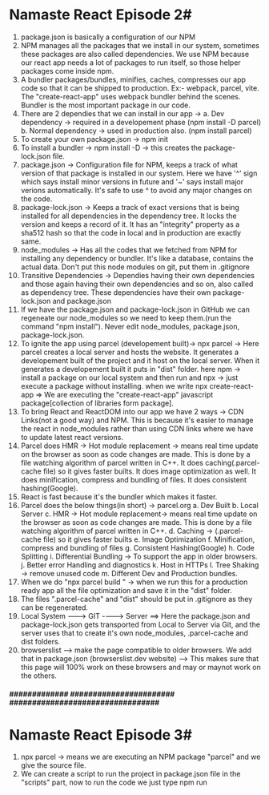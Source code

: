 # Namaste React Episode 2#
1. package.json is basically a configuration of our NPM
2. NPM manages all the packages that we install in our system, sometimes these packages are also called dependencies. We use NPM because our react app needs a lot of packages to run itself, so those helper packages come inside npm.
3. A bundler packages/bundles, minifies, caches, compresses our app code so that it can be shipped to production. Ex:- webpack, parcel, vite. The "create-react-app" uses webpack bundler behind the scenes. Bundler is the most important package in our code. 
4. There are 2 dependies that we can install in our app -> 
    a. Dev dependency -> required in a developement phase (npm install -D parcel)
    b. Normal dependency -> used in production also.   (npm install parcel)
5. To create your own package.json -> npm init
6. To install a bundler -> npm install -D <bundler name> -> this creates the package-lock.json file.
7. package.json -> Configuration file for NPM, keeps a track of what version of that package is installed in our system. 
        Here we have '^' sign which says install minor versions in future and '~' says install major verions automatically. It's safe to use ^ to avoid any major changes on the code.
8. package-lock.json -> Keeps a track of exact versions that is being installed for all dependencies in the dependency tree. It locks the version and keeps a record of it. It has an "integrity" property as a sha512 hash so that the code in local and in production are exactly same. 
9. node_modules -> Has all the codes that we fetched from NPM for installing any dependency or bundler. It's like a database, contains the actual data. Don't put this node modules on git, put them in .gitignore
10. Transitive Dependencies -> Dependies having their own dependencies and those again having their own dependencies and so on, also called as dependency tree. These dependencies have their own package-lock.json and package.json
11. If we have the package.json and package-lock.json in GitHub we can regeneate our node_modules so we need to keep them.(run the command "npm install"). Never edit node_modules, package.json, package-lock.json.
12. To ignite the app using parcel (developement built)-> npx parcel <source file name> -> Here parcel creates a local server and hosts the website. It generates a developement built of the project and it host on the local server. When it generates a developement built it puts in "dist" folder.
    here npm -> install a package on our local system and then run and npx -> just execute a package without installing. 
    when we write npx create-react-app <App Name> => We are executing the "create-react-app" javascript package[collection of libraries form package].
13. To bring React and ReactDOM into our app we have 2 ways -> CDN Links(not a good way) and NPM. This is because it's easier to manage the react in node_modules rather than using CDN links where we have to update latest react versions.
14. Parcel does HMR -> Hot module replacement -> means real time update on the browser as soon as code changes are made. This is done by a file watching algorithm of parcel written in C++. It does caching(.parcel-cache file) so it  gives faster builts. It does image optimization as well. It does minification, compress and bundling of files. It does consistent hashing(Google).
15. React is fast because it's the bundler which makes it faster.
16. Parcel does the below things(in short) -> parcel.org
    a. Dev Built
    b. Local Server
    c. HMR -> Hot module replacement-> means real time update on the browser as soon as code changes are made. This is done by a file watching algorithm of parcel written in C++.
    d. Caching -> (.parcel-cache file) so it  gives faster builts
    e. Image Optimization
    f. Minification, compress and bundling of files
    g. Consistent Hashing(Google)
    h. Code Splitting
    i. Differential Bundling -> To support the app in older browsers.
    j. Better error Handling and diagnostics
    k. Host in HTTPs
    l. Tree Shaking -> remove unused code
    m. Different Dev and Production bundles.
17. When we do "npx parcel build <source file name>" -> when we run this for a production ready app all the file optimization and save it in the "dist" folder.
18. The files ".parcel-cache" and "dist" should be put in .gitignore as they can be regenerated.
19. Local System ---> GIT ----> Server ==> Here the package.json and package-lock.json gets transported from Local to Server via Git, and the server uses that to create it's own node_modules, .parcel-cache and dist folders.
20. browserslist --> make the page compatible to older browsers. We add that in package.json (browserslist.dev website) --> This makes sure that this page will 100% work on these browsers and may or maynot work on the others.

#####  ############# ####################### ################################# ##############################################

# Namaste React Episode 3#

1. npx parcel <source file name> -> means we are executing an NPM package "parcel" and we give the source file.
2. We can create a script to run the project in package.json file in the "scripts" part, now to run the code we just type npm run <script tag>. (Only for "start" tag we can also write "npm start").
3. JSX and React both are different. We can write React without JSX, it's just that JSX makes it easier. JSX is not HTML inside JS, both are different. JSX is an HTML like or XML like syntax. JSX is a different syntax.
4. JSX is not a valid JavaScript syntax, they only understand ECMA script, for browser to understand JSX, parcel does the job behind the scenes. It is transpiled before it goes to JS engine and then JS engine understands the code. Now Parcel doesn't do the transpiling itself, it gives the responsiblity to Babel(it's a package). Basically Babel's job is to convert JSX to React code.
5. Behind the scenes the JSX is converted to React.createElement which then makes a JS object and is rendered in DOM as an HTML element.
    JSX => React.createElement() => React.createElement - JS Object => rendered to an HTML Element. All these are done by Babel.
    "class" attribute in HTML => "className" attribute in JSX. Inside a JSX we can run any JavaScript expression, function inside a {}.
6. For mutiline JSX statements, wrap them under () so that Babel understands where JSX starts and ends. A JSX part in the code is a     React Element. React code is readable because of JSX. 
7. React Components -> Class based Components(Old way) and Functional Components. Component Composition -> Composing or adding one component into other.
8. For Functional components, they are just javascript functions that returns some JSX elemnt. Make sure to start the function name in capital letters. React Element is an object and React Component is a function.
9. A React element is a normal JavaScript variable, so to add that in a React functional component or to add that in another React element we just enclose it inside {}. Now to add a React functional component in another element or a component we just enclose it inside < Component Name />
10. Whatever data comes inside {} JSX won't blindly run it, it will sanitize and see if the data is ok to be processed. JSX Expression must have only one parent element. We can use React.Fragement that is used as an empty tag to wrap up the entire JSX. We can use <> </> in place of React.Fragement. Can we use multiple roots? Can we use a React.Fragement inside another React.Fragement ?

#####  ############# ####################### ################################# ##############################################

# Namaste React Episode 4#

1. Before building any app make sure to plan it first properly and then start coding.
2. React Components are just like JavaScript functions, we can reuse them repeatedly. Never create a component inside another component.
3. To add inline css in react component(within the HTML tags) you need to give them as JS objects {}.
4. React props -> also known as properties. Just like React Functional Components are javascript functions, similarly React props are the arguments of the function. Passing props to a component => passing arguments to a function. Props are just JS objects that wraps all the details. When we have to dynamically pass some data into a component, we pass it as a prop.
5. Config driven UI -> Managing the data how it looks on an UI using data or using configs or big JSON datas that comes from the backend.
6. While using map functions in react make sure to use "key" paramter, and in that never use indexes.

#####  ############# ####################### ################################# ##############################################

# Namaste React Episode 5#
1. The best industry practice is to make seperate files for seperate components and keep all the source code in the "src" folder.
    In that folder there will be a components folder. You can use Js as well as Jsx extenstion, it doesn't matter much.
2. Never keep the hard coded data or the hard coded urls in the component files, make sure you keep them in a seperate folder (utils folder) and in a seperate file(say config.js or constant.js). Since these js files are not a component so the name starts with small letters. All the constant variables should be written in full uppercase.
3. There are 2 different types of import and export. 
    a) Normal export/import => export default <function/variable name> => when we have to export only one file, we cannot write this command twice. While importing these this we can just mention the name. Example:- import CDN_URL from "../Utils/constant";
    b) Named export/import => export const <function/variable name> => here we mention export at the time of declaring the variable, so we can export multipe things at a time. While importing this named export make sure to mention them inside {}. 
    Example:- import {CDN_URL} from "../Utils/constant"; => we can import multiple components together like this.
    We can combine default and named exports in a single file.
4. All these React and other frameworks makes sure that the data layer and the UI layer are in sync, they help in faster DOM manipulation. React makes the DOM operations superfast and efficient.
5. A React HOOK is a normal JS utility function that is prebuilt and is given to us by React, only thing is these functions have some logic written behind the scenes. We need to use named import command to import hooks in our program.
    a) useState() hooks -> it is used to create state variables and maintains the state of our component. The scope of the local state variable is inside the component. Whenever a state variable updates React re-renders the component.
    Whenever a user makes any changes in UI or does any action, the data should be updated. Whenever there is something that changes on the UI we use a local state variable to handle that. useState() is a hook that helps us to manage this state variable across the UI.
    b) useEffet() hooks ->
6. React uses "Reconciliation Algorithm" which is also known as "React fiber"(came up in React version 16). It is used to differentiate one tree from the other and it determines what needs to be changed in UI and what not using a "diff" algorithm. A DOM stands for Document Object Model where Document is the HTML document, Object are the HTML Tags like <h1>, <h2>, <div>.. and the Model is the document structure where we have the HTML tags in the chronological order. React Fiber study material -> https://github.com/acdlite/react-fiber-architecture
7. Virtual DOM -> It is the representation of the actual DOM in the form of a JS object. So there will be an object of existing DOM, once we make any change there is a new object is created, react finds out the difference between these 2 objects and then it actually updates the DOM. React does efficient DOM manipulation and that's why it's fast.
    Example:- A real DOM          A Virtual DOM
            <head>                If you do "console.log(<Body />)" it prints a nested object in the console, that is the Virtual DOM.
                <body>
                    <div>
                    </div>
                </body>
            </head>
8. Diff Algorithm -> It compares and finds the difference between 2 virtual DOMs, updates the actual DOM accordingly on every render cycle. That's how React becomes faster because finding out the difference between two HTML code is tuff but finding out the difference between 2 objects is easier. React doesn't touch the actual DOM much and that's another reason why React is so fast.
9. Whenever there is a change in state variable React will immediately find out the difference between the Virtual DOM and it will re-render/update our component and update the actual DOM. Why not to use indexes as the React key?
10. Incremental rendering -> The ability to split rendering work into chunks and spread it out over multiple frames. React uses "one way data binding".

#####  ############# ####################### ################################# ##############################################

# Namaste React Episode 6#

1. A state is a built-in React object that is used to contain data or information about the component. Say there is a variable in react and on click of a button that variable changes and it shows up in UI. So for that react needs to track the variable so that the data layer is in sync with UI layer. Now React cannot do that on a normal variable and can only track local state variables. So to create and monitor changes on the local state variable we use useState hook. Every component in React maintains a "State", we can put all the variables in this state and everytime we have to create a local variable we use state in it. Never write a useState inside if-else/for-loop and outside functional component.
"useState is a hook that React gives us to create state variables inside a functional component."
2. In useState hook react gives us two things in the form of an array, a state variable and a function to update the state variable. Now whenever this state variable changes react will immediately update the UI. Whenever the state variable changes React re-renders the whole component. Whenever a state variable is updated React re-renders the entire component(Reconciliation).
3. Hooks are just normal JS functions which React gives us to obtain a certain functionality.
4. There are 2 ways to call an API. *Read about microservices and monolith
    a) Load -> Call API -> Render the page
    b) Load -> Show something on the page -> Call API -> Render the page  ==> This is mostly preferred as the page will be available all the time. To use this functionality React gives us access to the most important "useEffect" hook.
5. useEffect() takes in a callback function and that function is called whenever useEffect wants it to be called. This function is called after every component render and component render happens whenever there is a state change or there is any props change. If we don't want to run the useEffect on every re-render we can pass a dependency array to it. If that is not dependent on anything then it will be called just once when the page loads for the first time. It's a hook that React gives us and it's callled after the component renders.
6. When you have a useEffect with a callback function with empty dependency array, it will be called once after first render. Now if the dependency array has something then it will be called once after render and everytime the dependency is rendered. So the flow happens like this ==> First the page is rendered => the initial data is rendered => then the page loads with final data. We can return a function in useEffect hook mainly whenever we want to unmount the component.

#####  ############# ####################### ################################# ##############################################

# Namaste React Episode 7#

1. In useEffect if there is no dependency array mentioned (apart from a blank array) it will be called after each and every render. If a blank array is kept then it means there is no dependency and it will be called only after the first render.
2. createBrowserRouter => function that we get from "react-router-dom" that helps us to create routing. It takes some configuration in the form of an array and each path is an object having these 2 parameters.
    a) path => denotes the path
    b) element => denotes which component will be loaded for the particular path.
    Note:- Create the router below the component as everything runs in a sequence.
3. RouterProvider => component that we get from "react-router-dom" that helps us to provide he routing to our app. It passes it like a prop.
4. React Router DOM gives us a hook "useRouteError" which gives us an error object, it gives us an information on what type of error we have and we can display this on our page to show what kind of error we have.
5. The problem with anchor tag is that it refreshes the entire page. React pages are SPA (Single Page Applications), they don't make a network call when we change pages. To avoid this "react-router-dom" gives us a "Link", used exactly like our anchor tag(replace "href" with "to"). Behind the scenes Link tag uses and anchor tag only.
6. There are 2 types of routing => 
    a) Client side routing => When we click on a page it goes to another page without making a network call, we just load a different component.
    b) Server side routing => Way by which all our pages come from the server.
7. We can create multiple children of our Route. "React-router-dom" gives us access to "Outlet" component to create nested routes and this will be filled by the children configuration. It's a place where we an fill our children configs.
8. "React-router-dom" gives us access to a hook called as "useParams" which reads the dynamic url and takes the "id" from the browser. The best thing about creating more and more components is that it makes the code "modular", "reusable", "cleaner", "maintainable", "testable". There is also something called as "useSearchParams()" hook which is used when the id is attached with something else in browser[Ex:- youtube video id has "/watch?v=" with it so we can't use useParams hook here]. Read about => URLSearchParams.

#####  ############# ####################### ################################# ##############################################

# Namaste React Episode 8#

1. React initially started with class based components, the most important part of class based component is the render() method. Just like in functional components return a JSX here similarly here render method returns a JSX.
2. The "props" in functional component is replaced by "this.props" in class based components. A "constructor" is a method that is called automatically during the creation of an object from the class. The constructor for a React component is called before it is mounted. When implementing the constructor for a React.Component subclass, we should call super(props) before any other statement. Otherwise, this.props will be undefined in the constructor, which can lead to bugs.
3. Constructor is something that is used for initialization and it is a place where the state variables are created. Whenever we load a class a constructor is called first. In class based components all the state variables are created as a part of the same object.
4. In class based components first the constructor is called then the class is rendered and then componentDidMount() is called.
    constructor() ==> Render() ==> componentDidMount(). So the best place to make an API call in class based component is componentDidMount().
5. Reason why constructor() is called first because its the place where things are initialized first. Whenever React renders it does it in 2 phases
    a) Render Phase => It includes render() and constructor(). This is the phase where the DOM is updated.
    b) Commit Phase => It includes componentDidMount(). This is the phase where React is actually modifying the DOM and then calls componentDidMount().
6. Because the Commit Phase takes time(because API call takes time) so React tries to complete the render phase first for all the child components before starting the commit phase. When the commit phase starts and there are 2 children and 1 parent then react will complete the commit for the first, then second and then parent. So the chronology is as follows:-
    Parent Constructor => Parent Render => First child constructor => First child render => Second child constructor => second child render => first child componentDidMount() => second child componentDidMount() => Parent componentDidMount().
7. componentDidMount can be made async but useEffect can't be, why??? || find the purpose of constructor(props) and super(props)
8. When there is an API call or any state changes in componentDidMount() phase the component re-renders and updates which called the componentDidUpdate() phase. Basically after first render componentDidMount() is called and after next every re-render componentDidUpdate is called. componentWillUnount() will be called when the component is unmounted from the DOM tree, basically when we move to someother page leaving the current page.

#####  ############# ####################### ################################# ##############################################

# Namaste React Episode 9#
1. We build functions in JS so that we can wrap up a small logic into a function and to benefit from these 3 things -> 
    a) Modularity => breaking down code into meaningful pieces
    b) Readability c) Reusability
2. Difference between hook and a functional component -> functional component returns a JSX whereas hooks returns a JS/array/value.
3. Window: online event => an event listener, when you go online the browser detects it. Clear event listeners once you go out of the component else browser will keep on storing it. This can be done in unmounting part of useEffect.
4. In large scale production ready apps we cant ask the bundler to have just one index.js file. This is the reason we do Chunking/Code Splitting/Dynamic Bundling/Lazy Loading/On demand loading. All of these are same concepts. Bundling is good but to a certain limit, till the time it's logical.
5. To do lazy loading we do that inside the lazy() function which comes from React Library as a named import. When we load the component on demand loading react tries to suspend it upon rendering because the code is not there. To solve this we use "Suspense", which takes care of the suspending part automatically.
6. Suspense takes a prop known as "fallback" which loads the shimmer unless the actual page is loaded. NEVER dynamically load/lazy load components inside another component because this will be lazy loaded after every render cycle which is not preferred. Always lazy load on the top where you are importing.

#####  ############# ####################### ################################# ##############################################

# Namaste React Episode 10#

1. scss -> mordern way of writing css, at the end scss is converted to css. There are different ways to add a css file(know pros and cons  of all of these)
        a) A normal css file.           b) An scss file.            c)Inline css -> it takes a js object in the html tag itself
        d) Using Component or UI libraries like Material UI, Base UI, Ant, Chakra   e) Styled components
    In this we will be using Tailwind CSS. PostCSS -> Tool for transforming CSS to JavaScript.
2. .postcssrc file tells the bundler that while it is building up a developement or a production build, we will be using tailwind so compile our tailwind. We use square bracket notation => w-[200px] to give exact dimentions. Tailwind creates a dynamic class for us in this case.
3. Pros of tailwind -> a) Easy to debug  b) Less code is shipped so bundle size is small    c) No duplicate CSS so time taken is less
        d) Gives more control and is more customisable  e) Everything is done inside our JS file so easy to manage code
    Cons of tailwind -> a) High initial learning curve so for new developers it may take time to grasp it.
                        b) Compromises code readability as the classnames are very big




#####  ############# ####################### ################################# ##############################################

# Namaste React Episode 11#

1. If there is a component and we want to use a local variable within the component that's called a "State" and to pass data from one component to the other we use props. Props are local state for the parent.
2. Prop  Drilling -> Passing down of props down the component tree. We cannot change the state of another sibbling from the same component. In such cases we give control of the state of all the sibblings to the parent, this is called "Lifting the state up".
3. Redux store, React context are a shared store for the entire app from where the state variables can be used across multiple components without undergoing prop drilling. Basically we need a piece of data to be accessible anywhere in our app.
4. createContext() is a function that takes data which will be accessed all across our application. Props and other things are tied to a component which is not the case with React Context. In context.provider we can overide the default value with a state variable (using a prop called "value") that can be modified. It can modify the context for a smaller portion of my app. If any component is outside the context.provider that will have the default value, only the ones inside the provider will have the updated value. The major advantage of context is "Prop Drilling".
5. How to manage more than 1 context? Can a context come inside another context? Can we have multiple nested context?
6. Any component in our app can access the "Context" and any component can modify this context in our app. The best thing about Context is that it is not tied to any component, it stays independent outside the app. Context is like a "useState" for the entire application.
In class based components we use <Context.Consumer></Context.Consumer> to access the context.


#####  ############# ####################### ################################# ##############################################

# Namaste React Episode 12#

1. Redux is also like context where we can have a centralised storage of data, but the difference is it is used only in Large Scale Applications. For small scale applications using context is enough.
2. Redux store is like a big object which have different sections and those are small pieces and all the components in the app will be able to access this store. On the other hand, state variable is restricted to that particular component and props help in passing data between the components.
3. Redux and context helps in accessig data globally, only difference is we can have multiple context but only one redux store. Redux and React are completely different and should not be combined together.
4. We create logical seperation into our store => slices of our store(Ex:- User slice, authentication slice, theme slice, cart slice)
    Basically a slice is a small portion of our store, so all these slices are small parts of our store.
5. In Redux components cannot directly update the store, instead they have to "Dispatch an Action". The action will call a normal JS function and this function will be modifying the cart(This function is called as a Reducer). In case of large applications we don't want random components to modify our store so that is why we make changes via "Action object" so that we can keep a track of each and everything.
 * So ==> we click a button in a React component ==> it dispatches an action ==> it calls a Reducer function ==> it updates the slice of our redux store. * [This is to write in the Redux store]
6. To read the cart in redux store we need to call the "Selector" and this selector will give us the information from the cart that will update the React component. [This is to read from the Redux store] The selector is a hook (useSelector) at the end of the day and which again means thats a JS function. When we use a selector it's also known as "Subscribing to the store" which means reading from the store.
It means that it is sync with the store so whenever the store modifies it will automatically modify the react component and the UI.
7. We install 2 libraries to have the redux in our app.
    i) npm i @reduxjs/toolkit  ==> This is the core of Redux.
    ii) npm i react-redux  ==> This is the bridge between React and Redux.
8. We need to give a provider to provide the store to the React application, we can provide the store to the entire app or some selective components based on our requirement.
9. The Reducer function takes in 2 things -> the initial state and the action payload(This is the place where we will get the items to be added to the cart or "The data which is comming in"). These functions take a state and directly modify it, they don't return anything.
10. 
/**
 * Steps in configuring a redux store:-
 * Create a store => configureStore API from "@reduxjs/toolkit
 *
 * Provide the store to the app in App.js=> Provider API from "react-redux" and used the key "store" and gave access of the store to the app.
 *
 * created a Slice using createSlice API from "@reduxjs/toolkit
 * In create slice we need the below things in the form of an object:-
 *      - name :
 *      - Initial State :
 *          - Items(array) :
 *      - Reducers : {(Its an object having the below things)
 *          - Action Name : Reducer function(Which takes in initial state and action payload) =>{ This function won't return anything }
 *                  }
 *        Export the actions as below
 *          export const {<Action names>} = <Slice Name>.actions
 *
 *        Export the reducers BUT as a "<Slice Name>.reducer" format (Here it will combine all of them to a single reducer)
 *
 *
 *  Now we put the slice in store in the below format in reducer object. Here all the slice created will be added here.
 *       reducer : {
 *                   <Name> : <Slice Name>
 *                  }
 *  
 *   To check if the redux is working fine on our app properly or not check the "Chrome Redux Dev Tools extension"
 */

11. Using useSelector if we subscribe to the entire store then everytime my store changes it will re-render the component, which is a very bad performance issue. Instead we subscribe to the "items in that particular slice of the store" for best performance. To dispatch an action we use useDispatch hook that comes from "react-redux".
12. Read about => Redux documentation, thunks, middleware, early return coding pattern, axios.


#####  ############# ####################### ################################# ##############################################

# Namaste React Episode 13#

1. Reason to do testing in our app ==> There are lot of developers working on 100's of components on a large scale application so adding a new piece of code or making any changes may impact the existing code, so testing the code gives us confidence that we are not breaking the existing code. [Read about "Test Driven Developement" => Basically means writing test cases even before writing the code ] Test Driven Developement is a very good process as it ensures a very good quality of code but it's not preferred by companies as that makes the developement proces very very slow.

2. Different Types of testing:-
    a) Manual Testing => A person tries to do random tests on the code to see if that breaks or not.
    b) Automated Testing => A code testing a code. Ex:- Selenium, 
    c) End 2 End(E2E) testing => It simulates a flow where the entire flow and entire journey of a user on the app is being tested. Ex:- Cyprus. This part is being offloaded to the QA team in many cases where they use a "headless browser". Basically these processes replace the manual testing with a code.
    d) Unit Testing => Core job of developers where they test small unites in the code.
    e) Integration Testing => Testing the integration between the components

3. Jest -> Delightful JS testing framework and React Testing Library uses jest behind the scenes. React Testing Library makes the testing in react very efficient. A convention to write test file names => <filename>.test.js

Steps for testing:- 

/**
 * 
 * Install React Testing Library.  => npm install --save-dev @testing-library/react
 * Install Jest   => npm i -D jest
 * Configure Jest => Create a Jest.config file => npx jest --init => Remember we use jsdom(browser-like) environment for it. Also use   "babel" instrument code for coverage.
 * After all the configuration we can directly run our tests as "npm run test" => test command is already configured as "jest" by parcel in package.json.
 * After Jest version 28 "jest-environment-jsdom" is no longer shipped by default, so now we need to install it separately. => npm i -D jest-environment-jsdom.
 * After running npm run test => jest will try to find out the test cases in our entire file. Ex:- "**/__tests__/**/*.[jt]s?(x), **/?(*.)+(spec|test).[tj]s?(x)" => this means jest is looking for "__tests__" folder and in that it's looking for "spec.js/spec.ts/test.js/test.ts" type of folders.
 * Now we create our first test file. Remember whatever files we put insie "__tests__" folder jest will consider all of them as testing files.
 * Configure jest bable config as JS files don't understand the "import" statements or any other ES6 statements. Jest needs some Babel packages for this. Now babel will make Jest understand that there is something called as ES6 statements and helps it to understand that.
            => npm install --save-dev babel-jest @babel/core @babel/preset-env
 * Now create a babel.config.js and configure the below one. We can also put this code in ".babelrc" file which was originally created to remove the console.log() for the end user by writing some configs. Both babel.config.js and .babelrc are valid ways to do so.
                module.exports = {
                            presets: [['@babel/preset-env', {targets: {node: 'current'}}]],
                                };
 * Now the above code will throw an error on ".babelrc" file as that file accepts only JSON, so convert everything into "" and remove the "module.exports" part. [JSON and JS objects are not same]
 * Wrote and ran test cases, gitignored the coverage folder.
 * Wrote unit test cases for header and see what we can expect when we load the header. So test cases will be
        a) See if the logo loads        b) Cart items should be 0        c) Status should be online.
 * Add a configuration to the "presets" part in ".babelrc" file as mentioned below to make jest understand the JSX part ot JSX statements of React. Also install => npm i -D @babel/preset-react
                        ["@babel/preset-react", {"runtime": "automatic"}]
        To write render() inside the testing file the syntax is => const <Variable Name> = render(<Component Name />)
    The Variable Name returns a Vitual DOM object if we log inside the console. 
 * Create Mocks as jsdom doesn't understand a png image. Since jsdom doesn't have the redux so then we wrap the react component inside a provider(which will be imported from react-redux). In jest.config.js have a "moduleNameMapper: {}" which tells that all the .png files that we have take it from the dummy image. The format to do this is mentioned below.
            moduleNameMapper: {
    "\\.(png|jpg|svg)$" : "../Mocks/dummyLogo.js"  //Here we are mapping all the .png/.jpg/.svg files with the dummyLogo.js
   },
 * The jsdom doesn't understand Link and routing or from where the routing is comming from so we need to give it router as well. So in place of "createBrowserRouter" [because jsdom is not a Browser] we use "StaticRouter" imported from "react-router-dom/server". This router can work without browser. Also we have to import a "Provider" from react-redux and provide our store inside it for jsdom to unserstand.
 * We need to mock our API call because jsdom doesn't understand fetch() as that is provided to us by the browser. The jsdom doesn't have network access and cannot make network calls. So for that we use "global.fetch" and a dummy function called "jest.fn()" given to us by jest. The syntax is => **More details on point no 11.
    global.fetch = jest.fn(()=>{
        return Promise.resolve(
        {
        json: ()=> {return Promise.resolve(<Pass the data that you have to mock>)}  //Like this we create our own dummy fetch to fake..
        }                                                                   // ..the network call and attached that to a global object
    )
})
        Now our code will automatically undertand what is happening inside our fetch
 * expect(<Variable Name>).toBeInTheDocument() //This checks that Shimmer is actually there in the component or not.
    toBeInTheDocument() comes from @testing-library/jest-dom => npm i -D @testing-library/jest-dom
 * waitFor() => Is a function given to us by React Testing Library to wait for sometime untill I get the component or the portion on the screen loaded. Ex:-
                await waitFor(() =>  [Make sure the corresponding test function has async written]
                expect(screen.getByTestId("search-btn"))
 * To Moch typing something on the search bar we fire an event[fireEvent] given to us by react-testing library.
 * 
 * 
 * 
 */

 4. The "test()" function takes in 2 arguments => a) Name of the test  b) Callback function which will have the code that the test case will execute. Every test case should have an expect() function or an expectation inside it, also called as assertion.
        EX:- test("<Name of the test we are doing>", ()=>{
            expect(<Write the function to be tested>).toBe(<Expected result>)
        })
 5. Find the difference between JSON and JS object. Read about "jest babel config", "jsdom".
 6. During testing we don't run the app on the browser, we run the test on seperate environment called "jsdom". Say we are testing the "Header" component and assume jsdom to be a small machine. So in that small machine we will load the header using a render function that comes from React Testing Library. The "Coverage" folder gives us the coverage report, basically it tells us how many test cases we have written, how much code we have covered and we need to put this folder in .gitignore.
 7. Jsdom is a container that doesn't have any root(Like we create a root element while trying to load the component in browser) so here we use a special render() provided to us by React Testing Library. It also doesn't understand JSX so we install @babel/preset-react.
 8. Jsdom tries to read png images as a javascript statement and throws and error. In React testing whenever jest doesn't understand something and the testing breaks we create a "mock" out of it. In this case we will create a dummy image for us. This Dummy image will be a JS file as the jsdom understands only that.
 9. Here to help us jest comes into play, so in jest.config.js have a "moduleNameMapper: {}" which tells that all the .png files that we have take it from the dummy image. The format to do this is mentioned below.
            moduleNameMapper: {
    "\\.(png|jpg|svg)$" : "../Mocks/dummyLogo.js"  //Here we are mapping all the .png/.jpg/.svg files with the dummyLogo.js
   },
10. To differentiate one HTML tag of the React component with the other during the React testing we use "data-testid" for running in jsdom unlike using "id" in the case of a browser. 
11. fetch() is provided by browser for making network calls and it returns a promise in the form of a readable stream and we convert that readable stream into json and this json is again returns us a Promise.
12. In package.json in "scripts" part if we mention => "watch-test": "jest --watch" it creates a Hot Module Reloading(HMR) for testing so dont have to run "npm run test" repeatedly. So we need to run => npm run watch-test.


#####  ############# ####################### ################################# ##############################################

# Namaste React Episode 14#

1. Topics that were asked in machine coding rounds of interviews:-
        a) Todo List       b) Fetch data from API   c) Forms    d) Quiz App    e) Nested Filters    f) Carousels    g) Hooks
        h) API Call Data    i) searching, sorting   j) Infinite scroll      k) Higher Order Components      l) E-commerse website
        m) Counter App      n) Debouncing       o) Tik Tac Toe      p) N level nested comments      q) Promises chaining        r) Design the given layout in HTML CSS(Ex:- Wall Clock)          s) Scopes and Closures     t) Caching
2. The most crucial part of this machine coding interview is managing the time and also when the interviewer is watching us, so to be good at interviews we need to => Practice a lot(before the interview) AND Planning well(during the interview). So the first thing we need to do in the machine coding round is "To clear out all the questions before starting the code."
\\\\\\\\\\\\\\\\\\\\\\ Requirement Clarification \\\\\\\\\\\\\\\\\\\\\\
    a) What features we need to develop?
    b) Tech Stack -> Tell the interviewer that we will use tailwind CSS for styling, JavaScript, Redux or Context API or something else and justify all the tech stacks that you are using. Incase the app has forms the we will use FORMIK libraries. For routing we will be using react-router-dom. Mention the bundler we are using, the testing libraries we will be using. So in short the below things:-
            i) Styling -> Tailwind CSS
            ii) Data Management Library -> Redux/Context API
            iii)Forms -> Formik
            iv)Routing -> React-router-dom
            v)Bundler -> Parcel/Webpack
            vi)Testing Library -> react-testing-library/jest
        **Don't spend more than 5 mins on the above discussion**
3. The next 5mins we need to spend on planning or making a very low level design, how we will structure our components and how our data will flow, how we will use data and ui level. Remember -> "The more planning" => "The better code"
4. Search why reportWebVitals.js , <React.StrictMode> is used in create-react-app.
5. While writing a code for a list of items => do for one item => after that works fine [do console.log() to check] => Iterate that for rest of the items using map => This makes debugging easier. While using APIs if the data doesn't come the try doing an early return empty check and check first.
6. Higher Order Component => A function that takes in a component and returns another component. Takes an existing component and modifies it a little.


#####  ############# ####################### ################################# ##############################################

# Namaste React Episode 15#

1. Debouncing => In search bar when we type something very fast it skips some of the events because making an API call on each key stroke is useless. When we type slow it makes an API call on each and every key stroke. Basically if the user types very fast he doesn't need any intermediate suggestions so it's useless to call an API on each key stroke. It makes a huge difference in API calls on large applications where thousands of people are searching things every second. So for example
---> Debouncing with 200ms means => if difference between 2 key strokes is < 200ms ==> Decline the API call, and if difference > 200ms ==> make the API call.
2. Here when we run the debouncing using a setTimeout inside useEffect hook with a dependency, everytime the dependency updates a new timer is created, so we need to make sure to close the previous timer. Ex:-

    useEffect(() => {
    //Make an API call after every key press but if the difference between 2 keypress is less than 200ms then decline the API call
    const timer = setTimeout(() => getSearchSuggestions(), 200);

    return () => {              //Generally after everytime the "searchQuery" updates it should call the useEffect hook and run the setTimeout function, but then 
      clearTimeout(timer);      //everytime there will be a fresh timer of 200ms generated after every change of "searchQuery". So we make sure to clear the prev.
    };                          //timer after evert change of the "searchQuery".
    }, [searchQuery]);

    const getSearchSuggestions = async () => {
    const data = await fetch(YOUTUBE_SEARCH_API + searchQuery);
    const json = await data.json();
    console.log(json[0]);
    };

    So the process goes like this ==>
    * keypress => i
    * render the component and triggers the reconciliation process
    * useEffect() is called
    * start the timer => make api call after 200ms

    * keypress => ip [Here p is pressed before 200ms]
    * destroys/unmounts the component [calls the return method of the useEffect and clears the previous 200ms timer]
    * re-render the component and triggers the reconciliation process again
    * useEffect() is called again
    * New timer of 200ms is setup
    * 
    * If the keypress is done after 200ms the it will automatically make the API call. In every keypress the return function tries to clear the timer, but if the  next keypress is called after 200ms then the previous timer has already expired so there will be nothing to clear. Only when the keystrokes are done before 200ms then the return function will keep on clearing the preious running timers.


#####  ############# ####################### ################################# ##############################################

# Namaste React Episode 16#

1. Read about -> pagination, infinite scroll, socket programming, web socket, rendering, observables, web rtc [in terms of relevance live chat >>>  infinite scroll  >>>>  pagination]
2. There are 2 types of applications :- 
        a) Applications which have live streaming => There is always something that keeps rapidly changing on the page, we need to fetch data again and again, also called as "near real time data".
        b) Applications without live streaming
Challenges of a live chat => a) To get data live    b) Constantly update the UI    c) Make sure that the page doesn't freeze even if constantly chats are coming in.
The first problem is to get the data in the data layer and the second one is to update the UI simultaneously.
3. There are 2 ways we can handle the live data in the applications with live streaming => 
        a) Using Web Sockets => It's a 2 way connection established, it's like a handshake between the server and UI, so we can quickly send data from the either side, like a bi-directional live data, so now we can immediately send data from both sides without any regular intervals(data can come in anytime).        [UI <==> Server]. Ex:- Applications like Zerodha, WhatsApp, Slack, Discord [basically all time critical apps or applications where we can see timestamps]
        b) API Polling => The data flows from server to UI after a regular interval, it's one directional. Ex:- Applications like Gmail, Crickbuzz
